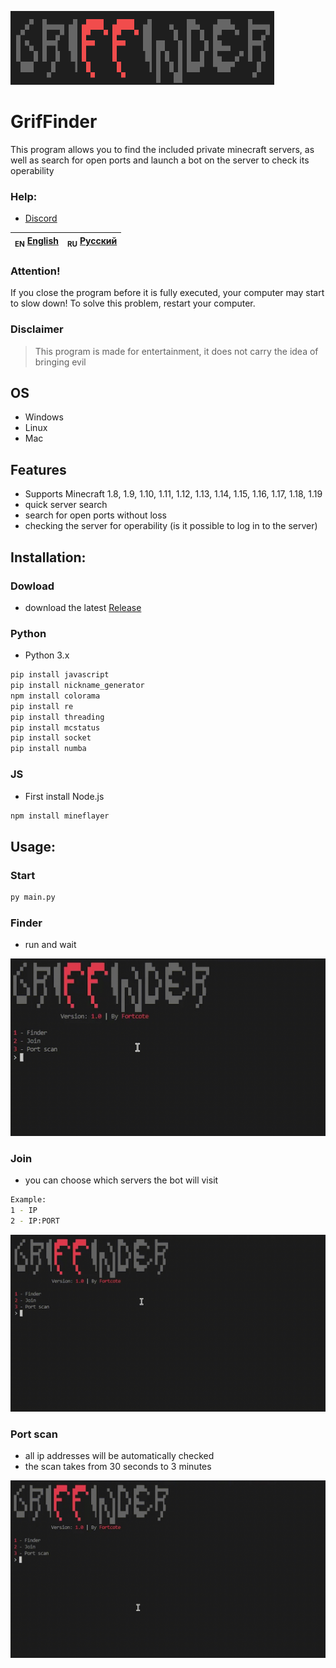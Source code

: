 ![GrifFinder](/IMG/GF.png)
# GrifFinder
This program allows you to find the included private minecraft servers, as well as search for open ports and launch a bot on the server to check its operability

### Help:
- [Discord](https://discord.gg/bjgpVAxgyE)

| <sub>EN</sub> [English](README.md) | <sub>RU</sub> [Русский](README_RU.md) |
|-------------------------|----------------------------|

### Attention!
If you close the program before it is fully executed, your computer may start to slow down! To solve this problem, restart your computer.

### Disclaimer

> This program is made for entertainment, it does not carry the idea of bringing evil

## OS

 * Windows
 * Linux
 * Mac

## Features

 * Supports Minecraft 1.8, 1.9, 1.10, 1.11, 1.12, 1.13, 1.14, 1.15, 1.16, 1.17, 1.18, 1.19
* quick server search
* search for open ports without loss
* checking the server for operability (is it possible to log in to the server)

## Installation:

### Dowload
* download the latest [Release](https://discord.gg/bjgpVAxgyE)

### Python

 * Python 3.x

```bash
pip install javascript
pip install nickname_generator
npm install colorama
pip install re
pip install threading
pip install mcstatus
pip install socket
pip install numba
```

### JS

 * First install Node.js

```bash
npm install mineflayer
```

## Usage:

### Start
```bash
py main.py
```

### Finder
* run and wait

![1](/IMG/1.gif)

### Join
* you can choose which servers the bot will visit
```bash
Example:
1 - IP
2 - IP:PORT
```

![2](/IMG/2.gif)

### Port scan
* all ip addresses will be automatically checked
* the scan takes from 30 seconds to 3 minutes

![3](/IMG/3.gif)